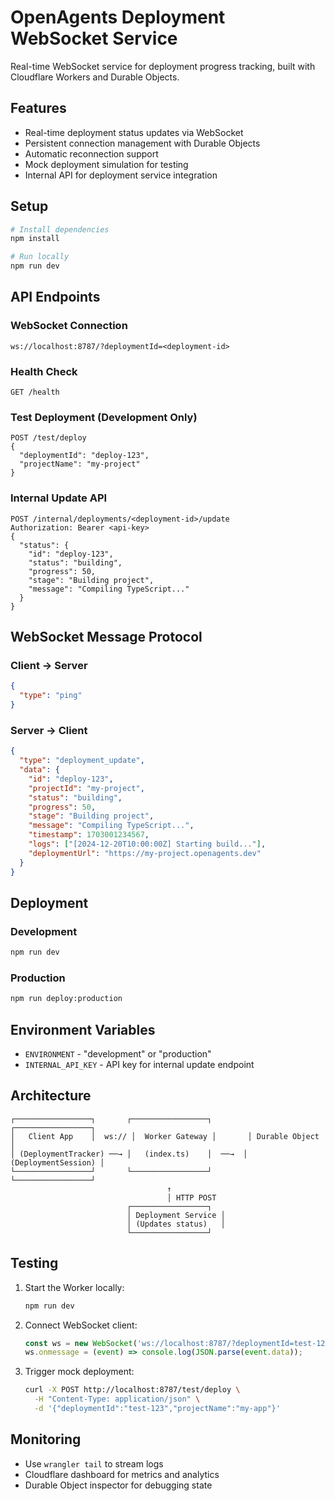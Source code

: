 # OpenAgents Deployment WebSocket Service

Real-time WebSocket service for deployment progress tracking, built with Cloudflare Workers and Durable Objects.

## Features

- Real-time deployment status updates via WebSocket
- Persistent connection management with Durable Objects
- Automatic reconnection support
- Mock deployment simulation for testing
- Internal API for deployment service integration

## Setup

```bash
# Install dependencies
npm install

# Run locally
npm run dev
```

## API Endpoints

### WebSocket Connection
```
ws://localhost:8787/?deploymentId=<deployment-id>
```

### Health Check
```
GET /health
```

### Test Deployment (Development Only)
```
POST /test/deploy
{
  "deploymentId": "deploy-123",
  "projectName": "my-project"
}
```

### Internal Update API
```
POST /internal/deployments/<deployment-id>/update
Authorization: Bearer <api-key>
{
  "status": {
    "id": "deploy-123",
    "status": "building",
    "progress": 50,
    "stage": "Building project",
    "message": "Compiling TypeScript..."
  }
}
```

## WebSocket Message Protocol

### Client → Server
```json
{
  "type": "ping"
}
```

### Server → Client
```json
{
  "type": "deployment_update",
  "data": {
    "id": "deploy-123",
    "projectId": "my-project",
    "status": "building",
    "progress": 50,
    "stage": "Building project",
    "message": "Compiling TypeScript...",
    "timestamp": 1703001234567,
    "logs": ["[2024-12-20T10:00:00Z] Starting build..."],
    "deploymentUrl": "https://my-project.openagents.dev"
  }
}
```

## Deployment

### Development
```bash
npm run dev
```

### Production
```bash
npm run deploy:production
```

## Environment Variables

- `ENVIRONMENT` - "development" or "production"
- `INTERNAL_API_KEY` - API key for internal update endpoint

## Architecture

```
┌─────────────────┐       ┌─────────────────┐       ┌─────────────────┐
│   Client App    │  ws:// │  Worker Gateway │       │ Durable Object  │
│ (DeploymentTracker) ──→ │   (index.ts)    │  ──→  │ (DeploymentSession) │
└─────────────────┘       └─────────────────┘       └─────────────────┘
                                   ↑
                                   │ HTTP POST
                          ┌─────────────────┐
                          │ Deployment Service │
                          │ (Updates status)   │
                          └─────────────────┘
```

## Testing

1. Start the Worker locally:
   ```bash
   npm run dev
   ```

2. Connect WebSocket client:
   ```javascript
   const ws = new WebSocket('ws://localhost:8787/?deploymentId=test-123');
   ws.onmessage = (event) => console.log(JSON.parse(event.data));
   ```

3. Trigger mock deployment:
   ```bash
   curl -X POST http://localhost:8787/test/deploy \
     -H "Content-Type: application/json" \
     -d '{"deploymentId":"test-123","projectName":"my-app"}'
   ```

## Monitoring

- Use `wrangler tail` to stream logs
- Cloudflare dashboard for metrics and analytics
- Durable Object inspector for debugging state